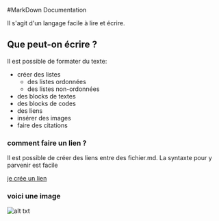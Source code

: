 #MarkDown Documentation

Il s'agit d'un langage facile à lire et écrire. 

## Que peut-on écrire ?

Il est possible de formater du texte: 
- créer des listes
  - des listes ordonnées 
  - des listes non-ordonnées
- des blocks de textes
- des blocks de codes
- des liens
- insérer des images
- faire des citations

### comment faire un lien ? 

Il est possible de créer des liens entre des fichier.md. La syntaxte pour y parvenir est facile 

[je crée un lien](https://github.com/thomasmelchers/exercices-markdown/new/main/README.md)


### voici une image

![alt txt](https://www.instagram.com/p/COIjCB_nEDM/)

